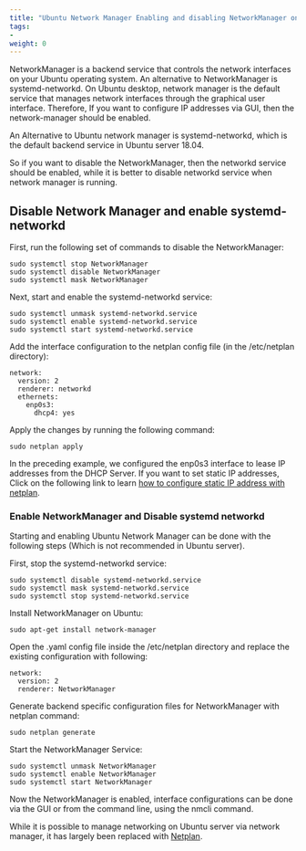 ```yaml
---
title: "Ubuntu Network Manager Enabling and disabling NetworkManager on Ubuntu"
tags:
- 
weight: 0
---
```


NetworkManager is a backend service that controls the network interfaces on your Ubuntu operating system. An alternative to NetworkManager is systemd-networkd. On Ubuntu desktop, network manager is the default service that manages network interfaces through the graphical user interface. Therefore, If you want to configure IP addresses via GUI, then the network-manager should be enabled.

An Alternative to Ubuntu network manager is systemd-networkd, which is the default backend service in Ubuntu server 18.04.

So if you want to disable the NetworkManager, then the networkd service should be enabled, while it is better to disable networkd service when network manager is running.

## Disable Network Manager and enable systemd-networkd

First, run the following set of commands to disable the NetworkManager:

```
sudo systemctl stop NetworkManager
sudo systemctl disable NetworkManager
sudo systemctl mask NetworkManager
```

Next, start and enable the systemd-networkd service:

```
sudo systemctl unmask systemd-networkd.service
sudo systemctl enable systemd-networkd.service
sudo systemctl start systemd-networkd.service
```

Add the interface configuration to the netplan config file (in the /etc/netplan directory):

```
network:
  version: 2
  renderer: networkd
  ethernets:
    enp0s3:
      dhcp4: yes
```

Apply the changes by running the following command:

```
sudo netplan apply
```

In the preceding example, we configured the enp0s3 interface to lease IP addresses from the DHCP Server. If you want to set static IP addresses, Click on the following link to learn [how to configure static IP address with netplan](https://www.configserverfirewall.com/ubuntu-linux/configure-ubuntu-server-static-ip-address/).

### Enable NetworkManager and Disable systemd networkd

Starting and enabling Ubuntu Network Manager can be done with the following steps (Which is not recommended in Ubuntu server).

First, stop the systemd-networkd service:

```
sudo systemctl disable systemd-networkd.service
sudo systemctl mask systemd-networkd.service
sudo systemctl stop systemd-networkd.service
```

Install NetworkManager on Ubuntu:

```
sudo apt-get install network-manager
```

Open the .yaml config file inside the /etc/netplan directory and replace the existing configuration with following:

```
network:
  version: 2
  renderer: NetworkManager
```

Generate backend specific configuration files for NetworkManager with netplan command:

```
sudo netplan generate
```

Start the NetworkManager Service:

```
sudo systemctl unmask NetworkManager
sudo systemctl enable NetworkManager
sudo systemctl start NetworkManager
```

Now the NetworkManager is enabled, interface configurations can be done via the GUI or from the command line, using the nmcli command.

While it is possible to manage networking on Ubuntu server via network manager, it has largely been replaced with [Netplan](https://www.configserverfirewall.com/ubuntu-linux/configure-ubuntu-server-static-ip-address/#ubuntu-netplan-yaml).